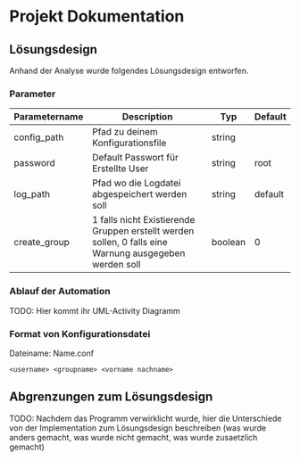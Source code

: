 # Projekt Dokumentation

## Lösungsdesign
Anhand der Analyse wurde folgendes Lösungsdesign entworfen.

### Parameter

| Parametername | Description                                                                                            | Typ     | Default |
| ------------- | ------------------------------------------------------------------------------------------------------ | ------- | ------- |
| config_path   | Pfad zu deinem Konfigurationsfile                                                                      | string  |         |
| password      | Default Passwort für Erstellte User                                                                    | string  | root    |
| log_path      | Pfad wo die Logdatei abgespeichert werden soll                                                         | string  | default |
| create_group  | 1 falls nicht Existierende Gruppen erstellt werden sollen, 0 falls eine Warnung ausgegeben werden soll | boolean | 0       |

### Ablauf der Automation

TODO: Hier kommt ihr UML-Activity Diagramm

### Format von Konfigurationsdatei
Dateiname: Name.conf

```
<username> <groupname> <vorname nachname>
```

## Abgrenzungen zum Lösungsdesign

TODO: Nachdem das Programm verwirklicht wurde, hier die Unterschiede von der Implementation zum Lösungsdesign beschreiben (was wurde anders gemacht, was wurde nicht gemacht, was wurde zusaetzlich gemacht)
